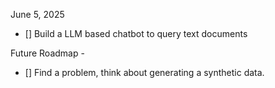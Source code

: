  June 5, 2025
 - [] Build a LLM based chatbot to query text documents


 Future Roadmap -
 - [] Find a problem, think about generating a synthetic data.